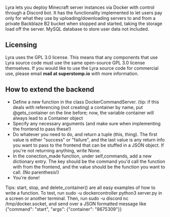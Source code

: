 Lyra lets you deploy Minecraft server instances via Docker with control through a Discord bot. It has the functionality implemented to let users pay only for what they use by uploading/downloading servers to and from a private Backblaze B2 bucket when stopped and started, taking the storage load off the server. MySQL database to store user data not included.

## Licensing

Lyra uses the GPL 3.0 license. This means that any components that use Lyra source code must use the same open-source GPL 3.0 license themselves. If you would like to use the Lyra source code for commercial use, please email **mail at superstomp.io** with more information.
        
## How to extend the backend 

- Define a new function in  the class DockerCommandServer. (tip: if this deals with referencing (not creating) a container by name, put @gets_container on the line before; now, the variable container will always lead to a Container object
- Specify any necessary arguments (and make sure when implementing the frontend to pass these!)
- Do whatever you need to do, and return a tuple (this, thing). The first value is either "success" or "failure", and the last value is any return info you want to pass to the frontend that can be stuffed in a JSON object. If you're not returning anything, write None.
- In the conection_made function, under self,commands, add a new dictionary entry. The key should be the command you'd call the function with from the frontend, and the value should be the function you want to call. (No parenthesis!)
- You're done!

Tips:
start, stop, and delete_container() are all easy examples of how to write a function.
To test, run sudo -u dockercontroller python3 server.py in a screen or another terminal. Then, run sudo -u discord nc /tmp/docker.socket, and send over a JSON formatted message like {"command": "start", "args": {"container": "8675309"}}
